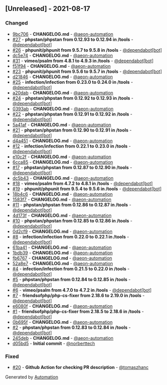 ## [Unreleased] - 2021-08-17

### Changed
- [9bc706](https://github.com/flow-php/etl-loader/commit/9bc7062c93fc0341d9619ffe6dbb8b40579161cd) - **CHANGELOG.md** - [@aeon-automation](https://github.com/aeon-automation)
- [#27](https://github.com/flow-php/etl-loader/pull/27) - **phpstan/phpstan from 0.12.93 to 0.12.94 in /tools** - [@dependabot[bot]](https://github.com/apps/dependabot)
- [#26](https://github.com/flow-php/etl-loader/pull/26) - **phpunit/phpunit from 9.5.7 to 9.5.8 in /tools** - [@dependabot[bot]](https://github.com/apps/dependabot)
- [dc5e74](https://github.com/flow-php/etl-loader/commit/dc5e74dddcbedcb10820ac92d4156a803bcf1bf9) - **CHANGELOG.md** - [@aeon-automation](https://github.com/aeon-automation)
- [#31](https://github.com/flow-php/etl-loader/pull/31) - **vimeo/psalm from 4.8.1 to 4.9.3 in /tools** - [@dependabot[bot]](https://github.com/apps/dependabot)
- [f51f94](https://github.com/flow-php/etl-loader/commit/f51f94996b98193c980d02ab4890efb060afa30a) - **CHANGELOG.md** - [@aeon-automation](https://github.com/aeon-automation)
- [#23](https://github.com/flow-php/etl-loader/pull/23) - **phpunit/phpunit from 9.5.6 to 9.5.7 in /tools** - [@dependabot[bot]](https://github.com/apps/dependabot)
- [d21846](https://github.com/flow-php/etl-loader/commit/d2184695b382766ee113cb8aa6dbb8129e8ed7ab) - **CHANGELOG.md** - [@aeon-automation](https://github.com/aeon-automation)
- [#25](https://github.com/flow-php/etl-loader/pull/25) - **infection/infection from 0.23.0 to 0.24.0 in /tools** - [@dependabot[bot]](https://github.com/apps/dependabot)
- [a20dab](https://github.com/flow-php/etl-loader/commit/a20dabb26551a47caea2ebda4ac2db7513ef949c) - **CHANGELOG.md** - [@aeon-automation](https://github.com/aeon-automation)
- [#24](https://github.com/flow-php/etl-loader/pull/24) - **phpstan/phpstan from 0.12.92 to 0.12.93 in /tools** - [@dependabot[bot]](https://github.com/apps/dependabot)
- [0393ab](https://github.com/flow-php/etl-loader/commit/0393ab646b6c049be84bb2e69444179d49e72c72) - **CHANGELOG.md** - [@aeon-automation](https://github.com/aeon-automation)
- [#22](https://github.com/flow-php/etl-loader/pull/22) - **phpstan/phpstan from 0.12.91 to 0.12.92 in /tools** - [@dependabot[bot]](https://github.com/apps/dependabot)
- [5a41af](https://github.com/flow-php/etl-loader/commit/5a41aff5f5d81320b8061f57ff1aa9a397136fbd) - **CHANGELOG.md** - [@aeon-automation](https://github.com/aeon-automation)
- [#21](https://github.com/flow-php/etl-loader/pull/21) - **phpstan/phpstan from 0.12.90 to 0.12.91 in /tools** - [@dependabot[bot]](https://github.com/apps/dependabot)
- [d4a451](https://github.com/flow-php/etl-loader/commit/d4a4516a84008dd9d15839833ed441806c3a789f) - **CHANGELOG.md** - [@aeon-automation](https://github.com/aeon-automation)
- [#12](https://github.com/flow-php/etl-loader/pull/12) - **infection/infection from 0.22.1 to 0.23.0 in /tools** - [@dependabot[bot]](https://github.com/apps/dependabot)
- [e10c2f](https://github.com/flow-php/etl-loader/commit/e10c2f8186600573310a5c2e12b43a8f665bc27e) - **CHANGELOG.md** - [@aeon-automation](https://github.com/aeon-automation)
- [6cca85](https://github.com/flow-php/etl-loader/commit/6cca85ba4bead3025bf2d971d3084f0bbb3d29de) - **CHANGELOG.md** - [@aeon-automation](https://github.com/aeon-automation)
- [#17](https://github.com/flow-php/etl-loader/pull/17) - **phpstan/phpstan from 0.12.87 to 0.12.90 in /tools** - [@dependabot[bot]](https://github.com/apps/dependabot)
- [dc5b43](https://github.com/flow-php/etl-loader/commit/dc5b436a2bba8f57d81aa094dabf760455173e45) - **CHANGELOG.md** - [@aeon-automation](https://github.com/aeon-automation)
- [#18](https://github.com/flow-php/etl-loader/pull/18) - **vimeo/psalm from 4.7.2 to 4.8.1 in /tools** - [@dependabot[bot]](https://github.com/apps/dependabot)
- [#19](https://github.com/flow-php/etl-loader/pull/19) - **phpunit/phpunit from 9.5.4 to 9.5.6 in /tools** - [@dependabot[bot]](https://github.com/apps/dependabot)
- [18b4c6](https://github.com/flow-php/etl-loader/commit/18b4c695334ac1e87f3e2f6705db056f95675be3) - **CHANGELOG.md** - [@aeon-automation](https://github.com/aeon-automation)
- [1583f7](https://github.com/flow-php/etl-loader/commit/1583f7395e444b1069088c08ea7b59ed0cdc0b2b) - **CHANGELOG.md** - [@aeon-automation](https://github.com/aeon-automation)
- [#11](https://github.com/flow-php/etl-loader/pull/11) - **phpstan/phpstan from 0.12.86 to 0.12.87 in /tools** - [@dependabot[bot]](https://github.com/apps/dependabot)
- [4d173f](https://github.com/flow-php/etl-loader/commit/4d173fcbf9e9df16ef10448fe3aca65af56979ed) - **CHANGELOG.md** - [@aeon-automation](https://github.com/aeon-automation)
- [#10](https://github.com/flow-php/etl-loader/pull/10) - **phpstan/phpstan from 0.12.85 to 0.12.86 in /tools** - [@dependabot[bot]](https://github.com/apps/dependabot)
- [0d2cf9](https://github.com/flow-php/etl-loader/commit/0d2cf984d2365d1a1b7b0270b923180ae26a79f8) - **CHANGELOG.md** - [@aeon-automation](https://github.com/aeon-automation)
- [#8](https://github.com/flow-php/etl-loader/pull/8) - **infection/infection from 0.22.0 to 0.22.1 in /tools** - [@dependabot[bot]](https://github.com/apps/dependabot)
- [61ba41](https://github.com/flow-php/etl-loader/commit/61ba41c2291f68b01330f5c35fb112772c612a2d) - **CHANGELOG.md** - [@aeon-automation](https://github.com/aeon-automation)
- [1bdb39](https://github.com/flow-php/etl-loader/commit/1bdb394541a8e514b0924010321c51c28d6c0b48) - **CHANGELOG.md** - [@aeon-automation](https://github.com/aeon-automation)
- [fb6767](https://github.com/flow-php/etl-loader/commit/fb6767b10ab0aa34c53424489a8afc1f6f30dd34) - **CHANGELOG.md** - [@aeon-automation](https://github.com/aeon-automation)
- [52a8e7](https://github.com/flow-php/etl-loader/commit/52a8e75b39864cdcd4c2790944b41d7e9c89429e) - **CHANGELOG.md** - [@aeon-automation](https://github.com/aeon-automation)
- [#4](https://github.com/flow-php/etl-loader/pull/4) - **infection/infection from 0.21.5 to 0.22.0 in /tools** - [@dependabot[bot]](https://github.com/apps/dependabot)
- [#5](https://github.com/flow-php/etl-loader/pull/5) - **phpstan/phpstan from 0.12.84 to 0.12.85 in /tools** - [@dependabot[bot]](https://github.com/apps/dependabot)
- [#6](https://github.com/flow-php/etl-loader/pull/6) - **vimeo/psalm from 4.7.0 to 4.7.2 in /tools** - [@dependabot[bot]](https://github.com/apps/dependabot)
- [#7](https://github.com/flow-php/etl-loader/pull/7) - **friendsofphp/php-cs-fixer from 2.18.6 to 2.19.0 in /tools** - [@dependabot[bot]](https://github.com/apps/dependabot)
- [e6080f](https://github.com/flow-php/etl-loader/commit/e6080f0edef6e7412d627fb896bbed1b6f498581) - **CHANGELOG.md** - [@aeon-automation](https://github.com/aeon-automation)
- [#1](https://github.com/flow-php/etl-loader/pull/1) - **friendsofphp/php-cs-fixer from 2.18.5 to 2.18.6 in /tools** - [@dependabot[bot]](https://github.com/apps/dependabot)
- [0b695f](https://github.com/flow-php/etl-loader/commit/0b695f5e848a1a6e3db9119536a7ca5202a40df3) - **CHANGELOG.md** - [@aeon-automation](https://github.com/aeon-automation)
- [#2](https://github.com/flow-php/etl-loader/pull/2) - **phpstan/phpstan from 0.12.83 to 0.12.84 in /tools** - [@dependabot[bot]](https://github.com/apps/dependabot)
- [245deb](https://github.com/flow-php/etl-loader/commit/245debcbf35fe2c52114ca40371f864cd649938e) - **CHANGELOG.md** - [@aeon-automation](https://github.com/aeon-automation)
- [d05bd5](https://github.com/flow-php/etl-loader/commit/d05bd5b07b574360ae26193f386ce2c51ab7772b) - **Initial commit** - [@norberttech](https://github.com/norberttech)

### Fixed
- [#20](https://github.com/flow-php/etl-loader/pull/20) - **Github Action for checking PR description** - [@tomaszhanc](https://github.com/tomaszhanc)

Generated by [Automation](https://github.com/aeon-php/automation)